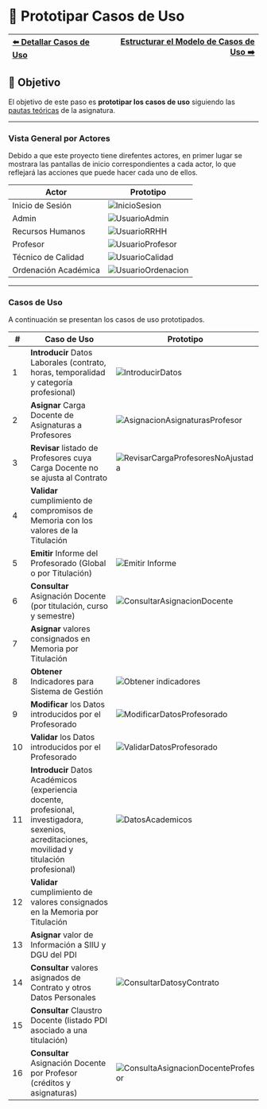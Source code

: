 # 📝 Prototipar Casos de Uso

| [⬅️ Detallar Casos de Uso](DetallarCasosDeUso.md) | [Estructurar el Modelo de Casos de Uso ➡️](EstructurarCasosDeUso.md) |
|:--|--:|

## 🎯 **Objetivo**
El objetivo de este paso es **prototipar los casos de uso** siguiendo las [pautas teóricas](https://github.com/mmasias/IdSw1/blob/main/temario/contenidos/CdU.ICdU.md) de la asignatura.

---

### Vista General por Actores

Debido a que este proyecto tiene direfentes actores, en primer lugar se mostrara las pantallas de inicio correspondientes a cada actor, lo que reflejará las acciones que puede hacer cada uno de ellos.

| **Actor**                | **Prototipo**                                      |
|--------------------------|----------------------------------------------------|
| Inicio de Sesión         | ![InicioSesion](/images/modelosUML/MockUp/Inicio.png) |
| Admin                    | ![UsuarioAdmin](/images/modelosUML/MockUp/Admin.png)  |
| Recursos Humanos         | ![UsuarioRRHH](/images/modelosUML/MockUp/RRHH.png)    |
| Profesor                 | ![UsuarioProfesor](/images/modelosUML/MockUp/Profesor.png) |
| Técnico de Calidad       | ![UsuarioCalidad](/images/modelosUML/MockUp/Calidad.png)  |
| Ordenación Académica     | ![UsuarioOrdenacion](/images/modelosUML/MockUp/Ordenacion.png) |

---

### Casos de Uso

A continuación se presentan los casos de uso prototipados.

| **#** | **Caso de Uso**                                      | **Prototipo** |  
|-------|------------------------------------------------------|---------------|
| 1 | **Introducir** Datos Laborales (contrato, horas, temporalidad y categoría profesional)             | ![IntroducirDatos](/images/Prototipar/DatosLaborales.png)      |
| 2 | **Asignar** Carga Docente de Asignaturas a Profesores                                              | ![AsignacionAsignaturasProfesor](/images/Prototipar/AsignacióndeCargaDocente.png)      |
| 3 | **Revisar** listado de Profesores cuya Carga Docente no se ajusta al Contrato                      | ![RevisarCargaProfesoresNoAjustada](/images/Prototipar/RevisionCargaDocente.png)      |
| 4 | **Validar** cumplimiento de compromisos de Memoria con los valores de la Titulación                |       |
| 5 | **Emitir** Informe del Profesorado (Global o por Titulación)                                       |   ![Emitir Informe]()    |
| 6 | **Consultar** Asignación Docente (por titulación, curso y semestre)                                |   ![ConsultarAsignacionDocente]()    |
| 7 | **Asignar** valores consignados en Memoria por Titulación                                          |       |
| 8 | **Obtener** Indicadores para Sistema de Gestión                                                    |  ![Obtener indicadores](/)     |
| 9 | **Modificar** los Datos introducidos por el Profesorado                                            |![ModificarDatosProfesorado]()       |
| 10 | **Validar** los Datos introducidos por el Profesorado                                             | ![ValidarDatosProfesorado]()      |
| 11 | **Introducir** Datos Académicos (experiencia docente, profesional, investigadora, sexenios, acreditaciones, movilidad y titulación profesional) |   ![DatosAcademicos](/images/Prototipar/DatosAcademicos.png)     |
| 12 | **Validar** cumplimiento de valores consignados en la Memoria por Titulación                      |        |
| 13 | **Asignar** valor de Información a SIIU y DGU del PDI                                             |        |
| 14 | **Consultar** valores asignados de Contrato y otros Datos Personales                              | ![ConsultarDatosyContrato]()       |
| 15 | **Consultar** Claustro Docente (listado PDI asociado a una titulación)                            |        |
| 16 | **Consultar** Asignación Docente por Profesor (créditos y asignaturas)                            |   ![ConsultaAsignacionDocenteProfesor](/images/Prototipar/ConsultaAsignaciónDocenteProfesor.png)     |

